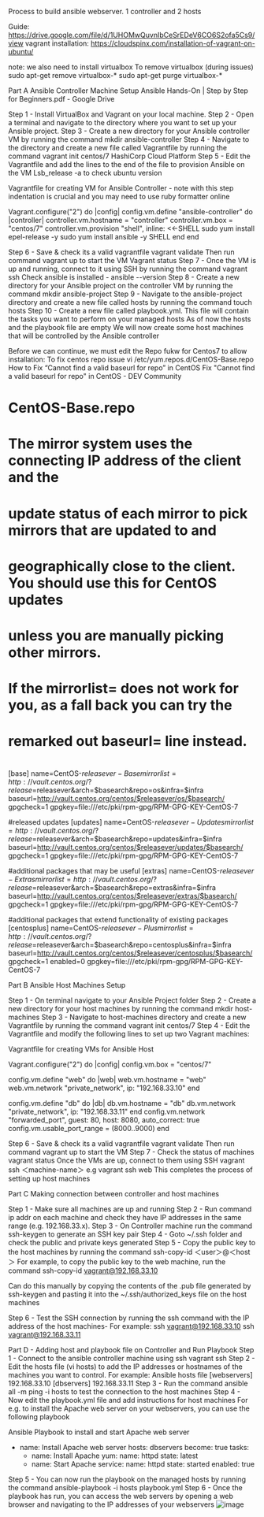 Process to build ansible webserver.  1 controller and 2 hosts

Guide:
https://drive.google.com/file/d/1UHOMwQuvnIbCeSrEDeV6CO6S2ofa5Cs9/view
vagrant installation:
https://cloudspinx.com/installation-of-vagrant-on-ubuntu/

note: we also need to install virtualbox
To remove virtualbox (during issues)
sudo apt-get remove virtualbox-\*
sudo apt-get purge virtualbox-\*

Part A
Ansible Controller Machine Setup
Ansible Hands-On | Step by Step for Beginners.pdf - Google Drive

Step 1 - Install VirtualBox and Vagrant on your local machine.
Step 2 - Open a terminal and navigate to the directory where you want to set up your Ansible project.
Step 3 - Create a new directory for your Ansible controller VM by running the command mkdir ansible-controller
Step 4 - Navigate to the directory and create a new file called Vagrantfile by running the command  vagrant init centos/7
HashiCorp Cloud Platform
Step 5 - Edit the Vagrantfile and add the lines to the end of the file to provision Ansible on the VM
Lsb_release -a  to check ubuntu version

Vagrantfile for creating VM for Ansible Controller - note with this step indentation is crucial and you may need to use ruby formatter online

Vagrant.configure("2") do |config|
  config.vm.define "ansible-controller" do |controller|
    controller.vm.hostname = "controller"
    controller.vm.box = "centos/7"
    controller.vm.provision "shell", inline: <<-SHELL
      sudo yum install epel-release -y
      sudo yum install ansible -y
    SHELL
  end
end

Step 6 - Save & check its a valid vagrantfile  vagrant validate  Then run command  vagrant up to start the VM
Vagrant status
Step 7 - Once the VM is up and running, connect to it using SSH by running the command vagrant ssh
Check ansible is installed - ansible --version
Step 8 - Create a new directory for your Ansible project on the controller VM by running the command mkdir ansible-project
Step 9 - Navigate to the ansible-project directory and create a new file called hosts by running the command touch hosts
Step 10 - Create a new file called playbook.yml. This file will contain the tasks you want to perform on your managed hosts
As of now the hosts and the playbook file are empty
We will now create some host machines that will be controlled by the Ansible controller


Before we can continue, we must edit the Repo fukw for Centos7 to allow installation:
To fix centos repo issue
vi /etc/yum.repos.d/CentOS-Base.repo
How to Fix “Cannot find a valid baseurl for repo” in CentOS
Fix "Cannot find a valid baseurl for repo" in CentOS - DEV Community

# CentOS-Base.repo
#
# The mirror system uses the connecting IP address of the client and the
# update status of each mirror to pick mirrors that are updated to and
# geographically close to the client.  You should use this for CentOS updates
# unless you are manually picking other mirrors.
#
# If the mirrorlist= does not work for you, as a fall back you can try the
# remarked out baseurl= line instead.
#
#

[base]
name=CentOS-$releasever - Base
mirrorlist=http://vault.centos.org/?release=$releasever&arch=$basearch&repo=os&infra=$infra
baseurl=http://vault.centos.org/centos/$releasever/os/$basearch/
gpgcheck=1
gpgkey=file:///etc/pki/rpm-gpg/RPM-GPG-KEY-CentOS-7

#released updates
[updates]
name=CentOS-$releasever - Updates
mirrorlist=http://vault.centos.org/?release=$releasever&arch=$basearch&repo=updates&infra=$infra
baseurl=http://vault.centos.org/centos/$releasever/updates/$basearch/
gpgcheck=1
gpgkey=file:///etc/pki/rpm-gpg/RPM-GPG-KEY-CentOS-7

#additional packages that may be useful
[extras]
name=CentOS-$releasever - Extras
mirrorlist=http://vault.centos.org/?release=$releasever&arch=$basearch&repo=extras&infra=$infra
baseurl=http://vault.centos.org/centos/$releasever/extras/$basearch/
gpgcheck=1
gpgkey=file:///etc/pki/rpm-gpg/RPM-GPG-KEY-CentOS-7

#additional packages that extend functionality of existing packages
[centosplus]
name=CentOS-$releasever - Plus
mirrorlist=http://vault.centos.org/?release=$releasever&arch=$basearch&repo=centosplus&infra=$infra
baseurl=http://vault.centos.org/centos/$releasever/centosplus/$basearch/
gpgcheck=1
enabled=0
gpgkey=file:///etc/pki/rpm-gpg/RPM-GPG-KEY-CentOS-7

Part B
Ansible Host Machines Setup

Step 1 - On terminal navigate to your Ansible Project folder
Step 2 - Create a new directory for your host machines by running the command mkdir host-machines
Step 3 - Navigate to host-machines directory and create a new Vagrantfile by running the command vagrant init centos/7
Step 4 - Edit the Vagrantfile and modify the following lines to set up two Vagrant machines:

Vagrantfile for creating VMs for Ansible Host

Vagrant.configure("2") do |config|
  config.vm.box = "centos/7"
  
  config.vm.define "web" do |web|
    web.vm.hostname = "web"
    web.vm.network "private_network", ip: "192.168.33.10"
  end
  
  config.vm.define "db" do |db|
    db.vm.hostname = "db"
    db.vm.network "private_network", ip: "192.168.33.11"
  end
  config.vm.network "forwarded_port", guest: 80, host: 8080, auto_correct: true
  config.vm.usable_port_range = (8000..9000)
end

Step 6 - Save & check its a valid vagrantfile  vagrant validate  Then run command  vagrant up to start the VM
Step 7 - Check the status of machines  vagrant status
Once the VMs are up, connect to them using SSH vagrant ssh ＜machine-name＞       e.g vagrant ssh web
This completes the process of setting up host machines

Part C
Making connection between controller and host machines

Step 1 - Make sure all machines are up and running
Step 2 - Run command ip addr on each machine and check they have IP addresses in the same range (e.g. 192.168.33.x).
Step 3 - On Controller machine run the command ssh-keygen to generate an SSH key pair
Step 4 - Goto ~/.ssh folder and check the public and private keys generated
Step 5 - Copy the public key to the host machines by running the command ssh-copy-id ＜user＞@＜host＞
For example, to copy the public key to the web machine, run the command ssh-copy-id vagrant@192.168.33.10

Can do this manually by copying the contents of the .pub file generated by ssh-keygen and pasting it into the ~/.ssh/authorized_keys file on the host machines

Step 6 - Test the SSH connection by running the ssh command with the IP address of the host machines-
For example:  ssh vagrant@192.168.33.10
   ssh vagrant@192.168.33.11
  

Part D - Adding host and playbook file on Controller and Run Playbook
Step 1 - Connect to the ansible controller machine using ssh vagrant ssh
<machine name>
Step 2 - Edit the hosts file (vi hosts) to add the IP addresses or hostnames of
the machines you want to control. For example:
Ansible hosts file
[webservers]
192.168.33.10
[dbservers]
192.168.33.11
Step 3 - Run the command ansible all -m ping -i hosts to test the connection
to the host machines
Step 4 - Now edit the playbook.yml file and add instructions for host machines
For e.g. to install the Apache web server on your webservers, you can use the
following playbook

Ansible Playbook to install and start Apache web server
- name: Install Apache web server
  hosts: dbservers
  become: true
  tasks:
    - name: Install Apache
      yum:
        name: httpd
        state: latest
    - name: Start Apache
      service:
        name: httpd
        state: started
        enabled: true

Step 5 - You can now run the playbook on the managed hosts by running the
command ansible-playbook -i hosts playbook.yml
Step 6 - Once the playbook has run, you can access the web servers by
opening a web browser and navigating to the IP addresses of your webservers
![image](https://github.com/user-attachments/assets/95adca7d-8221-4cb9-8cfc-e7d27a740022)
